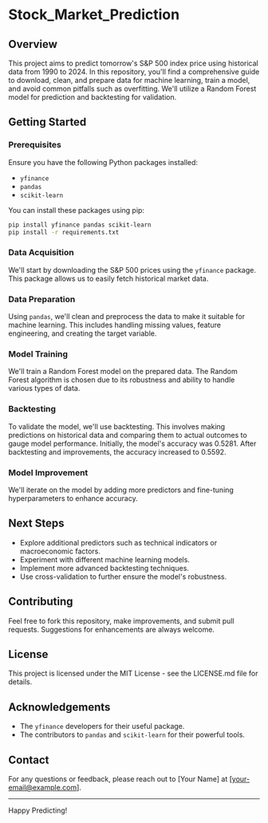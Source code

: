 # Stock_Market_Prediction

## Overview
This project aims to predict tomorrow's S&P 500 index price using historical data from 1990 to 2024. In this repository, you'll find a comprehensive guide to download, clean, and prepare data for machine learning, train a model, and avoid common pitfalls such as overfitting. We'll utilize a Random Forest model for prediction and backtesting for validation.

## Getting Started

### Prerequisites
Ensure you have the following Python packages installed:
- `yfinance`
- `pandas`
- `scikit-learn`

You can install these packages using pip:
```sh
pip install yfinance pandas scikit-learn
pip install -r requirements.txt
```

### Data Acquisition
We'll start by downloading the S&P 500 prices using the `yfinance` package. This package allows us to easily fetch historical market data.

### Data Preparation
Using `pandas`, we'll clean and preprocess the data to make it suitable for machine learning. This includes handling missing values, feature engineering, and creating the target variable.

### Model Training
We'll train a Random Forest model on the prepared data. The Random Forest algorithm is chosen due to its robustness and ability to handle various types of data.

### Backtesting
To validate the model, we'll use backtesting. This involves making predictions on historical data and comparing them to actual outcomes to gauge model performance. Initially, the model's accuracy was 0.5281. After backtesting and improvements, the accuracy increased to 0.5592.

### Model Improvement
We'll iterate on the model by adding more predictors and fine-tuning hyperparameters to enhance accuracy.

## Next Steps
- Explore additional predictors such as technical indicators or macroeconomic factors.
- Experiment with different machine learning models.
- Implement more advanced backtesting techniques.
- Use cross-validation to further ensure the model's robustness.

## Contributing
Feel free to fork this repository, make improvements, and submit pull requests. Suggestions for enhancements are always welcome.

## License
This project is licensed under the MIT License - see the LICENSE.md file for details.

## Acknowledgements
- The `yfinance` developers for their useful package.
- The contributors to `pandas` and `scikit-learn` for their powerful tools.

## Contact
For any questions or feedback, please reach out to [Your Name] at [your-email@example.com].

---

Happy Predicting!

